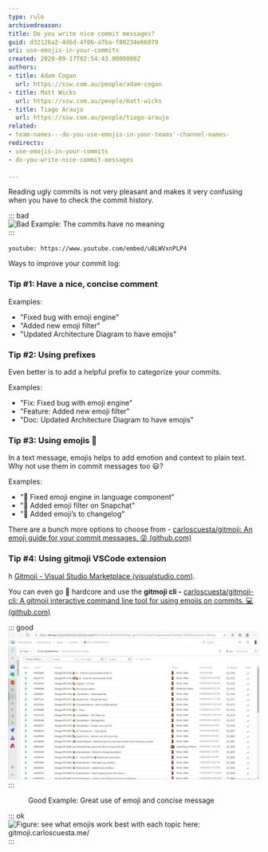 ```yaml
---
type: rule
archivedreason: 
title: Do you write nice commit messages?
guid: d32126a2-4d6d-4f06-a7ba-f80234e66079
uri: use-emojis-in-your-commits
created: 2020-09-17T02:54:43.0000000Z
authors:
- title: Adam Cogan
  url: https://ssw.com.au/people/adam-cogan
- title: Matt Wicks
  url: https://ssw.com.au/people/matt-wicks
- title: Tiago Araujo
  url: https://ssw.com.au/people/tiago-araujo
related:
- team-names---do-you-use-emojis-in-your-teams'-channel-names-
redirects:
- use-emojis-in-your-commits
- do-you-write-nice-commit-messages

---
```


Reading ugly commits is not very pleasant and makes it very confusing when you have to check the commit history.


::: bad  
![Bad Example: The commits have no meaning](2020-09-17\_17-19-04.png)  
:::

<!--endintro-->


`youtube: https://www.youtube.com/embed/uBLWVxnPLP4`
 
 


Ways to improve your commit log:



### Tip #1: Have a nice, concise comment

Examples:

* "Fixed bug with emoji engine"
* "Added new emoji filter"
* "Updated Architecture Diagram to have emojis"




### Tip #2: Using prefixes


Even better is to add a helpful prefix to categorize your commits.

Examples:

* "Fix: Fixed bug with emoji engine"
* "Feature: Added new emoji filter"
* "Doc: Updated Architecture Diagram to have emojis"


### Tip #3: Using emojis 💄


In a text message, emojis helps to add emotion and context to plain text. Why not use them in commit messages too 😃?

Examples:



* "🐛 Fixed emoji engine in language component"
* "🚀 Added emoji filter on Snapchat"
* "📄 Added emoji’s to changelog"

There are a bunch more options to choose from - [carloscuesta/gitmoji: An emoji guide for your commit messages. 😜 (github.com)](https://github.com/carloscuesta/gitmoji)


### Tip #4: Using gitmoji VSCode extension

h [Gitmoji - Visual Studio Marketplace (visualstudio.com)](https://marketplace.visualstudio.com/items?itemName=Vtrois.gitmoji-vscode).

You can even go 🤘 hardcore and use the  **gitmoji cli -** [carloscuesta/gitmoji-cli: A gitmoji interactive command line tool for using emojis on commits. 💻 (github.com)](https://github.com/carloscuesta/gitmoji-cli)


::: good  
![](commits-with-emojis.jpg)  
:::
   <dd>Good Example: Great use of emoji and concise message<span style="color:#444444;"></span></dd>

::: ok  
![Figure: see what emojis work best with each topic here: 
gitmoji.carloscuesta.me/](emojis-list.jpg)  
:::
